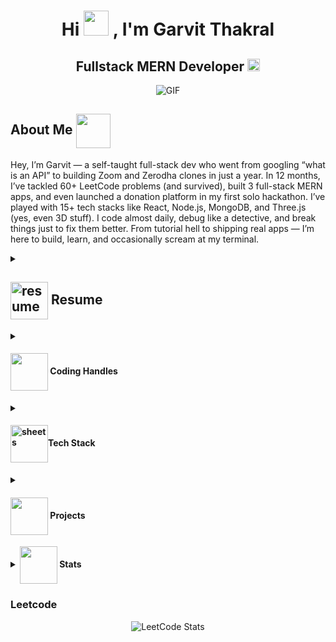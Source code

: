 <h1 align="center">Hi <img src="https://media.giphy.com/media/v1.Y2lkPTc5MGI3NjExcnVmZDdkOTA4OXhpeXp3cGtwMXM3ZnVqMmNmYmZrNG51aHV6ZnA0ZyZlcD12MV9naWZzX3NlYXJjaCZjdD1n/GRPy8MKag9U1U88hzY/giphy.gif" width="40px"/> ,  I'm Garvit Thakral</h1>
<h2 align="center">
  <!-- <img src="https://komarev.com/ghpvc/?username=garvitthakral&color=dc143c&style=for-the-badge" alt="Profile Views" style="height:21px;"> -->
  Fullstack MERN Developer
  <a href="https://portfolio-lkpt.onrender.com/">
    <img width="20" height="20" src="https://img.icons8.com/fluency/48/portfolio.png" alt="portfolio"/>
  </a>
</h2>
<div align="center">
 <img alt="GIF" src="https://media1.giphy.com/media/v1.Y2lkPTc5MGI3NjExZHZyZXRhMDdmYnozc2puNTNma2RuYTdlbHN6amZrY3MyeTNjM3ZqcyZlcD12MV9pbnRlcm5hbF9naWZfYnlfaWQmY3Q9Zw/MUlmRFnTQxwJ2/giphy.gif" />
</div>

<!-- v2 -->

## About Me <img align ='center' src="https://media.giphy.com/media/v1.Y2lkPTc5MGI3NjExcnV3NzZ4MjB5MDdrMzcxbjFoZjdpem0waXI4bXRmMHU1ZXB5MnlxYiZlcD12MV9naWZzX3NlYXJjaCZjdD1n/i3L6JoWcVZj1HuURSE/giphy.gif" width="55px" />

Hey, I’m Garvit — a self-taught full-stack dev who went from googling “what is an API” to building Zoom and Zerodha clones in just a year. In 12 months, I’ve tackled 60+ LeetCode problems (and survived), built 3 full-stack MERN apps, and even launched a donation platform in my first solo hackathon. I’ve played with 15+ tech stacks like React, Node.js, MongoDB, and Three.js (yes, even 3D stuff). I code almost daily, debug like a detective, and break things just to fix them better. From tutorial hell to shipping real apps — I’m here to build, learn, and occasionally scream at my terminal.

<details>
 <summary>
    <h2> <img width="60px" src="https://img.icons8.com/3d-fluency/94/resume.png" alt="resume" align="center" >
   Resume
    </h2>
</summary>
<a href="https://docs.google.com/document/d/16Eoh9IifYkdvSC7p6LhIPMkpACIG9nvHFinXmRn6XhI/edit?usp=sharing">View Resume</a>
</details>

<details>
  <summary><h4> <img align="center" src="https://user-images.githubusercontent.com/74038190/216122041-518ac897-8d92-4c6b-9b3f-ca01dcaf38ee.png" width="60px"/> Coding Handles</h4></summary>

[![LeetCode](https://img.shields.io/badge/LeetCode-000000?style=for-the-badge&logo=LeetCode&logoColor=#d16c06)](https://leetcode.com/u/thakral_garvit/)
[![GeeksForGeeks](https://img.shields.io/badge/GeeksforGeeks-gray?style=for-the-badge&logo=geeksforgeeks&logoColor=35914c)](https://auth.geeksforgeeks.org/user/thakral_garvit/practice)

</details>

<details>

  <summary><h4> <img width="60px" src="https://img.icons8.com/arcade/64/sheets.png" alt="sheets" align="center" />Tech Stack</h4></summary>

![JavaScript](https://img.shields.io/badge/javascript-%23323330.svg?style=for-the-badge&logo=javascript&logoColor=%23F7DF1E)
![React](https://img.shields.io/badge/react-%2320232a.svg?style=for-the-badge&logo=react&logoColor=%2361DAFB)
![Node.js](https://img.shields.io/badge/Node.js-339933?style=for-the-badge&logo=nodedotjs&logoColor=white)
![Express.js](https://img.shields.io/badge/Express.js-000000?style=for-the-badge&logo=express&logoColor=white)
![MongoDB](https://img.shields.io/badge/MongoDB-47A248?style=for-the-badge&logo=mongodb&logoColor=white)
![TailwindCSS](https://img.shields.io/badge/TailwindCSS-06B6D4?style=for-the-badge&logo=tailwindcss&logoColor=white)
![Three.js](https://img.shields.io/badge/Three.js-000000?style=for-the-badge&logo=three.js&logoColor=white)
![HTML5](https://img.shields.io/badge/HTML5-E34F26?style=for-the-badge&logo=html5&logoColor=white)
![CSS3](https://img.shields.io/badge/CSS3-1572B6?style=for-the-badge&logo=css3&logoColor=white)
![Git](https://img.shields.io/badge/Git-F05032?style=for-the-badge&logo=git&logoColor=white)
![GitHub](https://img.shields.io/badge/GitHub-181717?style=for-the-badge&logo=github&logoColor=white)
![AWS](https://img.shields.io/badge/AWS-232F3E?style=for-the-badge&logo=amazonaws&logoColor=white)

</details>

<!-- v3 -->
<details>
  <summary><h4> <img align="center" src="https://media.giphy.com/media/v1.Y2lkPTc5MGI3NjExZTBoN3g3aWdlZDc4NDRicng2ZjNtMXlzdjBxbjZxZHRzcGFobXpvYSZlcD12MV9naWZzX3NlYXJjaCZjdD1n/toXKzaJP3WIgM/giphy.gif" width="60px"/> Projects</h4></summary>

#### <a href="https://github.com/garvitthakral/SoloStack_AMUHACKS4.0">StyleShare</a>

![JavaScript](https://img.shields.io/badge/javascript-%23323330.svg?style=for-the-badge&logo=javascript&logoColor=%23F7DF1E)
![React](https://img.shields.io/badge/react-%2320232a.svg?style=for-the-badge&logo=react&logoColor=%2361DAFB)
![Node.js](https://img.shields.io/badge/Node.js-339933?style=for-the-badge&logo=nodedotjs&logoColor=white)
![Express.js](https://img.shields.io/badge/Express.js-000000?style=for-the-badge&logo=express&logoColor=white)
![MongoDB](https://img.shields.io/badge/MongoDB-47A248?style=for-the-badge&logo=mongodb&logoColor=white)
![TailwindCSS](https://img.shields.io/badge/TailwindCSS-06B6D4?style=for-the-badge&logo=tailwindcss&logoColor=white)

- Implementing role-based access control with JWT
- complete backend API with authentication
- Role-based access control
- How to have creative approach for a real world problem

#### <a href="https://github.com/garvitthakral/StockPulse">StockPulse</a>

![JavaScript](https://img.shields.io/badge/javascript-%23323330.svg?style=for-the-badge&logo=javascript&logoColor=%23F7DF1E)
![React](https://img.shields.io/badge/react-%2320232a.svg?style=for-the-badge&logo=react&logoColor=%2361DAFB)
![Node.js](https://img.shields.io/badge/Node.js-339933?style=for-the-badge&logo=nodedotjs&logoColor=white)
![Express.js](https://img.shields.io/badge/Express.js-000000?style=for-the-badge&logo=express&logoColor=white)
![MongoDB](https://img.shields.io/badge/MongoDB-47A248?style=for-the-badge&logo=mongodb&logoColor=white)
![TailwindCSS](https://img.shields.io/badge/TailwindCSS-06B6D4?style=for-the-badge&logo=tailwindcss&logoColor=white)

- Built a Zerodha-style stock monitoring platform
- Implemented real-time updates and user-friendly UI
- Used modular Express structure and RESTful routing

#### <a href="https://github.com/garvitthakral/LoopMeet_Zoom-clone">LoopMeet</a>

![JavaScript](https://img.shields.io/badge/javascript-%23323330.svg?style=for-the-badge&logo=javascript&logoColor=%23F7DF1E)
![React](https://img.shields.io/badge/react-%2320232a.svg?style=for-the-badge&logo=react&logoColor=%2361DAFB)
![Node.js](https://img.shields.io/badge/Node.js-339933?style=for-the-badge&logo=nodedotjs&logoColor=white)
![Express.js](https://img.shields.io/badge/Express.js-000000?style=for-the-badge&logo=express&logoColor=white)
![MongoDB](https://img.shields.io/badge/MongoDB-47A248?style=for-the-badge&logo=mongodb&logoColor=white)
![Socket.io](https://img.shields.io/badge/Socket.io-010101?style=for-the-badge&logo=socket.io&logoColor=white)
![WebRTC](https://img.shields.io/badge/WebRTC-333333?style=for-the-badge&logo=webrtc&logoColor=white)
![TailwindCSS](https://img.shields.io/badge/TailwindCSS-06B6D4?style=for-the-badge&logo=tailwindcss&logoColor=white)

- Zoom-style video conferencing with WebRTC & Socket.io
- Peer-to-peer connection setup with screen sharing
- Authentication-free entry with room-based access
</details>

<!-- v4 -->
<details>
  <summary><strong> <img align="center" src="https://img.icons8.com/fluency/48/rebalance-portfolio.png" width="60px"/> Stats</strong></summary>

  <br/>

  <!-- ![GitHub Stats](https://github-readme-stats.vercel.app/api?username=garvitthakral&theme=tokyonight&hide_border=false&include_all_commits=true&count_private=false) -->

  ![Streak Stats](https://github-readme-streak-stats.herokuapp.com/?user=garvitthakral&theme=tokyonight&hide_border=false)

  ![Top Langs](https://github-readme-stats.vercel.app/api/top-langs/?username=garvitthakral&theme=tokyonight&hide_border=false&include_all_commits=true&count_private=false&layout=compact)

  ![Activity Graph](https://github-readme-activity-graph.vercel.app/graph?username=garvitthakral&theme=tokyo-night)
</details>

  ### Leetcode
  <div align="center">

  ![LeetCode Stats](https://leetcode.card.workers.dev/thakral_garvit?theme=auto&font=baloo&extension=null)

  </div>
